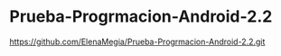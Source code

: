 # Prueba-Progrmacion-Android-2.2




https://github.com/ElenaMegia/Prueba-Progrmacion-Android-2.2.git






